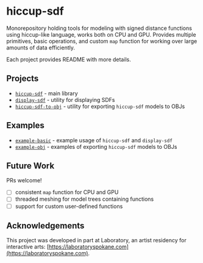 # hiccup-sdf

Monorepository holding tools for modeling with signed distance functions using hiccup-like language, works both on CPU and GPU.
Provides multiple primitives, basic operations, and custom `map` function for working over large amounts of data efficiently.

Each project provides README with more details.

## Projects

- [`hiccup-sdf`](./packages/hiccup-sdf) - main library
- [`display-sdf`](./packages/display-sdf) - utility for displaying SDFs
- [`hiccup-sdf-to-obj`](./packages/hiccup-sdf-to-obj) - utility for exporting `hiccup-sdf` models to OBJs

## Examples

- [`example-basic`](./packages/example-basic) - example usage of `hiccup-sdf` and `display-sdf`
- [`example-obj`](./packages/example-obj) - examples of exporting `hiccup-sdf` models to OBJs

## Future Work

PRs welcome!

- [ ] consistent `map` function for CPU and GPU
- [ ] threaded meshing for model trees containing functions
- [ ] support for custom user-defined functions

## Acknowledgements

This project was developed in part at Laboratory, an artist residency for interactive arts: [https://laboratoryspokane.com](https://laboratoryspokane.com).


